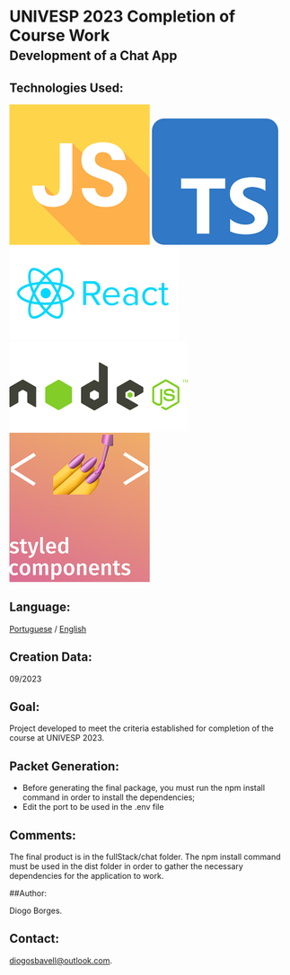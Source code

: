 # UNIVESP 2023 Completion of Course Work <br> <span style="font-size:80%;">Development of a Chat App</span>

## Technologies Used:

![This is an image](readme_images/Js.png)
![This is an image](readme_images/Ts.png)
![This is an image](readme_images/React.png)
![This is an image](readme_images/NodeJs.png)
![This is an image](readme_images/styleComponents.png)

## Language:

[Portuguese](/README.md) / [English](/READMEN.md)

## Creation Data:

09/2023

## Goal:

Project developed to meet the criteria established for completion of the course at UNIVESP 2023.

## Packet Generation:

* Before generating the final package, you must run the npm install command in order to install the dependencies;
* Edit the port to be used in the .env file

## Comments:

The final product is in the fullStack/chat folder. The npm install command must be used in the dist folder in order to gather the necessary dependencies for the application to work.

##Author:

Diogo Borges.

## Contact:

diogosbavell@outlook.com.